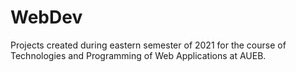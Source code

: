 # WebDev

Projects created during eastern semester of 2021 for the course of Technologies and Programming of Web Applications at AUEB.




